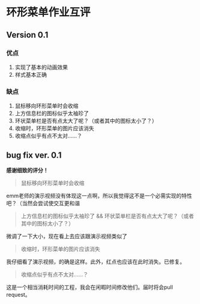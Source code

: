 # 环形菜单作业互评

## Version 0.1

### 优点

1. 实现了基本的动画效果
1. 样式基本正确

### 缺点

1. 鼠标移向环形菜单时会收缩
1. 上方信息栏的图标似乎太袖珍了
1. 环状菜单栏是否有点太大了呢？（或者其中的图标太小了？）
1. 收缩时，环形菜单的图片应该消失
1. 收缩点似乎有点不太对……？


## bug fix ver. 0.1

**感谢细致的评分！**

> 鼠标移向环形菜单时会收缩

emm老师的演示视频没有体现这一点啊，所以我觉得这不是一个必需实现的特性吧？（当然会尝试使交互更和谐

> 上方信息栏的图标似乎太袖珍了 && 环状菜单栏是否有点太大了呢？（或者其中的图标太小了？）

微调了一下大小，现在看上去应该跟演示视频类似了

> 收缩时，环形菜单的图片应该消失

我仔细看了演示视频，的确是这样。此外，红点也应该在此时消失。已修复。

> 收缩点似乎有点不太对……？

这是一个相当消耗时间的工程，我会在闲暇时间修改他们。届时将会pull request。
